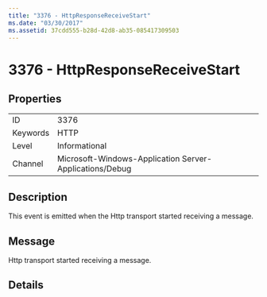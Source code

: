 ```yaml
---
title: "3376 - HttpResponseReceiveStart"
ms.date: "03/30/2017"
ms.assetid: 37cdd555-b28d-42d8-ab35-085417309503
---
```

# 3376 - HttpResponseReceiveStart
## Properties  
  
|||  
|-|-|  
|ID|3376|  
|Keywords|HTTP|  
|Level|Informational|  
|Channel|Microsoft-Windows-Application Server-Applications/Debug|  
  
## Description  
 This event is emitted when the Http transport started receiving a message.  
  
## Message  
 Http transport started receiving a message.  
  
## Details
